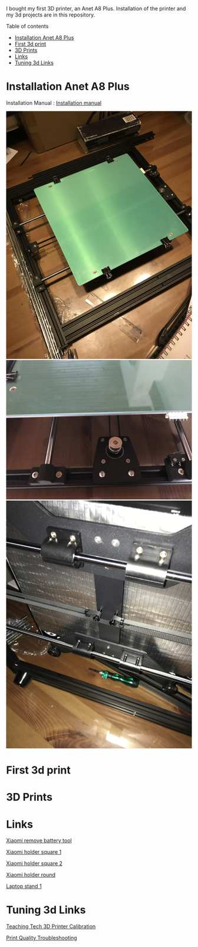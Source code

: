 I bought my first 3D printer, an Anet A8 Plus. Installation of the printer and my 3d projects are in this repository.

Table of contents
- [Installation Anet A8 Plus](#installation-anet-a8-plus)
- [First 3d print](#first-3d-print)
- [3D Prints](#3d-prints)
- [Links](#links)
- [Tuning 3d Links](#tuning-3d-links)


# Installation Anet A8 Plus

Installation Manual : [Installation manual](Anet_A8_Plus/a8_plus.pdf)

![](https://github.com/AndreRozendaal/3D-parts/raw/main/Anet_A8_Plus/A8.JPG)
![](https://github.com/AndreRozendaal/3D-parts/raw/main/Anet_A8_Plus/IMG_1693.JPG)
![](https://github.com/AndreRozendaal/3D-parts/raw/main/Anet_A8_Plus/IMG_1694.JPG)

# First 3d print

# 3D Prints

# Links
[Xiaomi remove battery tool](https://www.thingiverse.com/thing:3576383)

[Xiaomi holder square 1](https://www.thingiverse.com/thing:3385637)

[Xiaomi holder square 2](https://www.thingiverse.com/thing:4524957)

[Xiaomi holder round](https://www.thingiverse.com/thing:4028300)

[Laptop stand 1](https://cults3d.com/en/3d-model/gadget/notebook-stand-soporte-para-notebook-o-laptop)

# Tuning 3d Links
[Teaching Tech 3D Printer Calibration](https://teachingtechyt.github.io/calibration.html#intro)

[Print Quality Troubleshooting](https://help.prusa3d.com/en/tag/mk3s/print-quality-troubleshooting_225)



